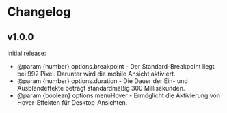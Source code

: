 # Changelog

## v1.0.0

Initial release:

- @param {number} options.breakpoint - Der Standard-Breakpoint liegt bei 992 Pixel. Darunter wird die mobile Ansicht aktiviert.
- @param {number} options.duration - Die Dauer der Ein- und Ausblendeffekte beträgt standardmäßig 300 Millisekunden.
- @param {boolean} options.menuHover - Ermöglicht die Aktivierung von Hover-Effekten für Desktop-Ansichten.
